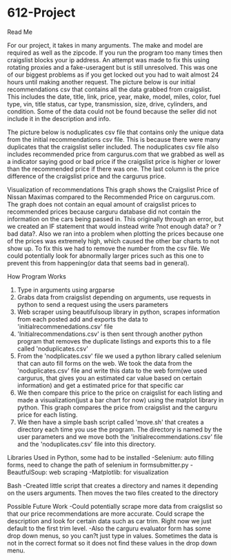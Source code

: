 # 612-Project
Read Me

For our project, it takes in many arguments. The make and model are required as well as the zipcode. If you run the program too many times then craigslist blocks your ip address. An attempt was made to fix this using rotating proxies and a fake-useragent but is still unresolved. This was one of our biggest problems as if you get locked out you had to wait almost 24 hours until making another request. The picture below is our initial recommendations csv that contains all the data grabbed from craigslist. This includes the date, title, link, price, year, make, model, miles, color, fuel type, vin, title status, car type, transmission, size, drive, cylinders, and condition. Some of the data could not be found because the seller did not include it in the description and info. 



The picture below is noduplicates csv file that contains only the unique data from the initial recommendations csv file. This is because there were many duplicates that the craigslist seller included. The noduplicates csv file also includes recommended price from cargurus.com that we grabbed as well as a indicator saying good or bad price if the craigslist price is higher or lower than the recommended price if there was one. The last column is the price difference of the craigslist price and the cargurus price.






Visualization of recommendations
This graph shows the Craigslist Price of Nissan Maximas compared to the Recommended Price on cargurus.com. The graph does not contain an equal amount of craigslist prices to recommended prices because carguru database did not contain the information on the cars being passed in. This originally through an error, but we created an IF statement that would instead write ?not enough data? or ?bad data?. Also we ran into a problem when plotting the prices because one of the prices was extremely high, which caused the other bar charts to not show up. To fix this we had to remove the number from the csv file. We could potentially look for abnormally larger prices such as this one to prevent this from happening(or data that seems bad in general).



How Program Works

1. Type in arguments using argparse
2. Grabs data from craigslist depending on arguments, use requests in python to send a request using the users parameters
3. Web scraper using beautifulsoup library in python, scrapes information from each posted add and exports the data to 'initialrecommenedations.csv' file
4. 'Initialrecommendations.csv' is then sent through another python program that removes the duplicate listings and exports this to a file called 'noduplicates.csv'
5. From the 'nodplicates.csv' file we used a python library called selenium that can auto fill forms on the web. We took the data from the 'noduplicates.csv' file and write this data to the web form(we used cargurus, that gives you an estimated car value based on certain information) and get a estimated price for that specific car
6. We then compare this price to the price on craigslist for each listing and made a visualization(just a bar chart for now) using the matplot library in python. This graph compares the price from craigslist and the carguru price for each listing. 
7. We then have a simple bash script called 'move.sh' that creates a directory each time you use the program. The directory is named by the user parameters and we move both the 'initialrecommendations.csv' file and the 'noduplicates.csv' file into this directory.

Libraries Used in Python, some had to be installed
-Selenium: auto filling forms, need to change the path of selenium in formsubmitter.py
-BeautfulSoup: web scraping
-Matplotlib: for visualization 



Bash
-Created little script that creates a directory and names it depending on the users arguments. Then moves the two files created to the directory
 
Possible Future Work
-Could potentially scrape more data from craigslist so that our price recommendations are more accurate. Could scrape the description and look for certain data such as car trim. Right now we just default to the first trim level.
-Also the carguru evaluator form has some drop down menus, so you can?t just type in values. Sometimes the data is not in the correct format so it does not find these values in the drop down menu.


